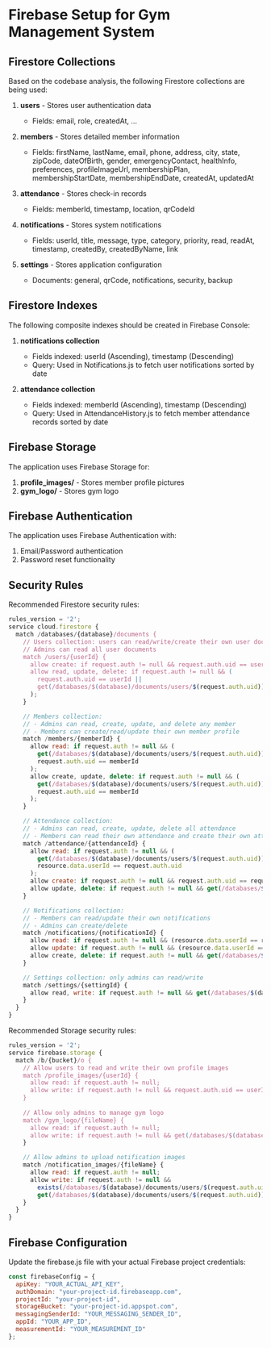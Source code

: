 # Firebase Setup for Gym Management System

## Firestore Collections

Based on the codebase analysis, the following Firestore collections are being used:

1. **users** - Stores user authentication data
   - Fields: email, role, createdAt, ...

2. **members** - Stores detailed member information
   - Fields: firstName, lastName, email, phone, address, city, state, zipCode, dateOfBirth, gender, emergencyContact, healthInfo, preferences, profileImageUrl, membershipPlan, membershipStartDate, membershipEndDate, createdAt, updatedAt

3. **attendance** - Stores check-in records
   - Fields: memberId, timestamp, location, qrCodeId

4. **notifications** - Stores system notifications
   - Fields: userId, title, message, type, category, priority, read, readAt, timestamp, createdBy, createdByName, link

5. **settings** - Stores application configuration
   - Documents: general, qrCode, notifications, security, backup

## Firestore Indexes

The following composite indexes should be created in Firebase Console:

1. **notifications collection**
   - Fields indexed: userId (Ascending), timestamp (Descending)
   - Query: Used in Notifications.js to fetch user notifications sorted by date

2. **attendance collection**
   - Fields indexed: memberId (Ascending), timestamp (Descending)
   - Query: Used in AttendanceHistory.js to fetch member attendance records sorted by date

## Firebase Storage

The application uses Firebase Storage for:

1. **profile_images/** - Stores member profile pictures
2. **gym_logo/** - Stores gym logo

## Firebase Authentication

The application uses Firebase Authentication with:

1. Email/Password authentication
2. Password reset functionality

## Security Rules

Recommended Firestore security rules:

```javascript
rules_version = '2';
service cloud.firestore {
  match /databases/{database}/documents {
    // Users collection: users can read/write/create their own user document
    // Admins can read all user documents
    match /users/{userId} {
      allow create: if request.auth != null && request.auth.uid == userId;
      allow read, update, delete: if request.auth != null && (
        request.auth.uid == userId ||
        get(/databases/$(database)/documents/users/$(request.auth.uid)).data.role == 'admin'
      );
    }

    // Members collection:
    // - Admins can read, create, update, and delete any member
    // - Members can create/read/update their own member profile
    match /members/{memberId} {
      allow read: if request.auth != null && (
        get(/databases/$(database)/documents/users/$(request.auth.uid)).data.role == 'admin' ||
        request.auth.uid == memberId
      );
      allow create, update, delete: if request.auth != null && (
        get(/databases/$(database)/documents/users/$(request.auth.uid)).data.role == 'admin' ||
        request.auth.uid == memberId
      );
    }

    // Attendance collection:
    // - Admins can read, create, update, delete all attendance
    // - Members can read their own attendance and create their own attendance record
    match /attendance/{attendanceId} {
      allow read: if request.auth != null && (
        get(/databases/$(database)/documents/users/$(request.auth.uid)).data.role == 'admin' ||
        resource.data.userId == request.auth.uid
      );
      allow create: if request.auth != null && request.auth.uid == request.resource.data.userId;
      allow update, delete: if request.auth != null && get(/databases/$(database)/documents/users/$(request.auth.uid)).data.role == 'admin';
    }

    // Notifications collection:
    // - Members can read/update their own notifications
    // - Admins can create/delete
    match /notifications/{notificationId} {
      allow read: if request.auth != null && (resource.data.userId == request.auth.uid || get(/databases/$(database)/documents/users/$(request.auth.uid)).data.role == 'admin');
      allow update: if request.auth != null && (resource.data.userId == request.auth.uid || get(/databases/$(database)/documents/users/$(request.auth.uid)).data.role == 'admin');
      allow create, delete: if request.auth != null && get(/databases/$(database)/documents/users/$(request.auth.uid)).data.role == 'admin';
    }

    // Settings collection: only admins can read/write
    match /settings/{settingId} {
      allow read, write: if request.auth != null && get(/databases/$(database)/documents/users/$(request.auth.uid)).data.role == 'admin';
    }
  }
}
```

Recommended Storage security rules:

```javascript
rules_version = '2';
service firebase.storage {
  match /b/{bucket}/o {
    // Allow users to read and write their own profile images
    match /profile_images/{userId} {
      allow read: if request.auth != null;
      allow write: if request.auth != null && request.auth.uid == userId;
    }
    
    // Allow only admins to manage gym logo
    match /gym_logo/{fileName} {
      allow read: if request.auth != null;
      allow write: if request.auth != null && get(/databases/$(database)/documents/users/$(request.auth.uid)).data.role == 'admin';
    }

    // Allow admins to upload notification images
    match /notification_images/{fileName} {
      allow read: if request.auth != null;
      allow write: if request.auth != null &&
        exists(/databases/$(database)/documents/users/$(request.auth.uid)) &&
        get(/databases/$(database)/documents/users/$(request.auth.uid)).data.role == 'admin';
    }
  }
}
```

## Firebase Configuration

Update the firebase.js file with your actual Firebase project credentials:

```javascript
const firebaseConfig = {
  apiKey: "YOUR_ACTUAL_API_KEY",
  authDomain: "your-project-id.firebaseapp.com",
  projectId: "your-project-id",
  storageBucket: "your-project-id.appspot.com",
  messagingSenderId: "YOUR_MESSAGING_SENDER_ID",
  appId: "YOUR_APP_ID",
  measurementId: "YOUR_MEASUREMENT_ID"
};
```